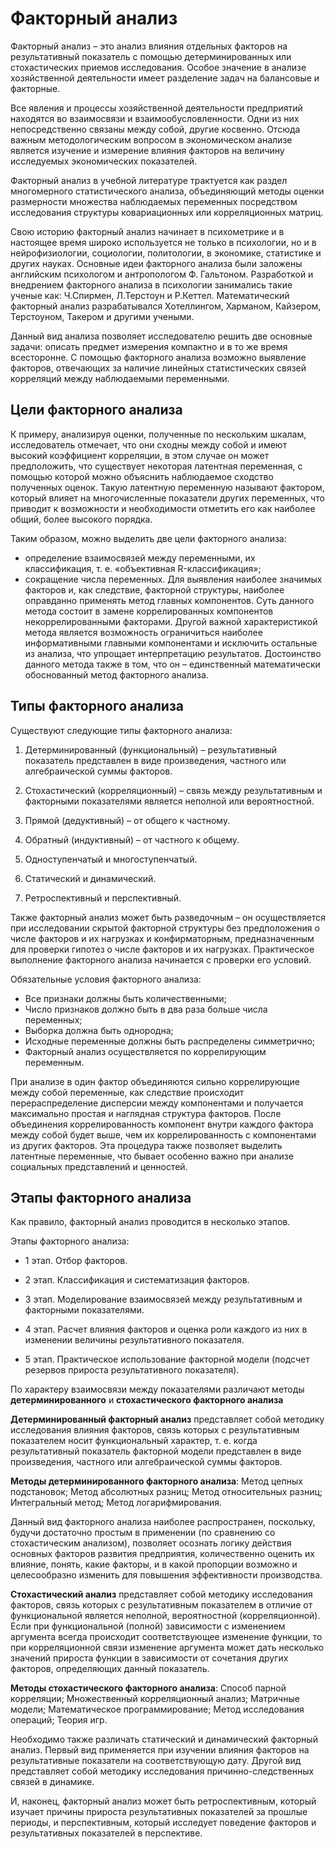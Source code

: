 # Факторный анализ

Факторный анализ – это анализ влияния отдельных факторов на результативный показатель с помощью детерминированных или стохастических приемов исследования. Особое значение в анализе хозяйственной деятельности имеет разделение задач на балансовые и факторные.

Все явления и процессы хозяйственной деятельности предприятий находятся во взаимосвязи и взаимообусловленности. Одни из них непосредственно связаны между собой, другие косвенно. Отсюда важным методологическим вопросом в экономическом анализе является изучение и измерение влияния факторов на величину исследуемых экономических показателей.

Факторный анализ в учебной литературе трактуется как раздел многомерного статистического анализа, объединяющий методы оценки размерности множества наблюдаемых переменных посредством исследования структуры ковариационных или корреляционных матриц.

Свою историю факторный анализ начинает в психометрике и в настоящее время широко используется не только в психологии, но и в нейрофизиологии, социологии, политологии, в экономике, статистике и других науках. Основные идеи факторного анализа были заложены английским психологом и антропологом Ф. Гальтоном. Разработкой и внедрением факторного анализа в психологии занимались такие ученые как: Ч.Спирмен, Л.Терстоун и Р.Кеттел. Математический факторный анализ разрабатывался Хотеллингом, Харманом, Кайзером, Терстоуном, Такером и другими учеными.

Данный вид анализа позволяет исследователю решить две основные задачи: описать предмет измерения компактно и в то же время всесторонне. С помощью факторного анализа возможно выявление факторов, отвечающих за наличие линейных статистических связей корреляций между наблюдаемыми переменными.

## Цели факторного анализа

К примеру, анализируя оценки, полученные по нескольким шкалам, исследователь отмечает, что они сходны между собой и имеют высокий коэффициент корреляции, в этом случае он может предположить, что существует некоторая латентная переменная, с помощью которой можно объяснить наблюдаемое сходство полученных оценок. Такую латентную переменную называют фактором, который влияет на многочисленные показатели других переменных, что приводит к возможности и необходимости отметить его как наиболее общий, более высокого порядка.

Таким образом, можно выделить две цели факторного анализа:

- определение взаимосвязей между переменными, их классификация, т. е. «объективная R-классификация»;
- сокращение числа переменных.
Для выявления наиболее значимых факторов и, как следствие, факторной структуры, наиболее оправданно применять метод главных компонентов. Суть данного метода состоит в замене коррелированных компонентов некоррелированными факторами. Другой важной характеристикой метода является возможность ограничиться наиболее информативными главными компонентами и исключить остальные из анализа, что упрощает интерпретацию результатов. Достоинство данного метода также в том, что он – единственный математически обоснованный метод факторного анализа.

## Типы факторного анализа

Существуют следующие типы факторного анализа:

1) Детерминированный (функциональный) – результативный показатель представлен в виде произведения, частного или алгебраической суммы факторов.

2) Стохастический (корреляционный) – связь между результативным и факторными показателями является неполной или вероятностной.

3) Прямой (дедуктивный) – от общего к частному.

4) Обратный (индуктивный) – от частного к общему.

5) Одноступенчатый и многоступенчатый.

6) Статический и динамический.

7) Ретроспективный и перспективный.

Также факторный анализ может быть разведочным – он осуществляется при исследовании скрытой факторной структуры без предположения о числе факторов и их нагрузках и конфирматорным, предназначенным для проверки гипотез о числе факторов и их нагрузках. Практическое выполнение факторного анализа начинается с проверки его условий.

Обязательные условия факторного анализа:
- Все признаки должны быть количественными;
- Число признаков должно быть в два раза больше числа переменных;
- Выборка должна быть однородна;
- Исходные переменные должны быть распределены симметрично;
- Факторный анализ осуществляется по коррелирующим переменным.

При анализе в один фактор объединяются сильно коррелирующие между собой переменные, как следствие происходит перераспределение дисперсии между компонентами и получается максимально простая и наглядная структура факторов. После объединения коррелированность компонент внутри каждого фактора между собой будет выше, чем их коррелированность с компонентами из других факторов. Эта процедура также позволяет выделить латентные переменные, что бывает особенно важно при анализе социальных представлений и ценностей.

## Этапы факторного анализа

Как правило, факторный анализ проводится в несколько этапов.

Этапы факторного анализа:

- 1 этап. Отбор факторов.

- 2 этап. Классификация и систематизация факторов.

- 3 этап. Моделирование взаимосвязей между результативным и факторными показателями.

- 4 этап. Расчет влияния факторов и оценка роли каждого из них в изменении величины результативного показателя.

- 5 этап. Практическое использование факторной модели (подсчет резервов прироста результативного показателя).

По характеру взаимосвязи между показателями различают методы **детерминированного** и **стохастического факторного анализа**

**Детерминированный факторный анализ** представляет собой методику исследования влияния факторов, связь которых с результативным показателем носит функциональный характер, т. е. когда результативный показатель факторной модели представлен в виде произведения, частного или алгебраической суммы факторов.

**Методы детерминированного факторного анализа**: Метод цепных подстановок; Метод абсолютных разниц; Метод относительных разниц; Интегральный метод; Метод логарифмирования.

Данный вид факторного анализа наиболее распространен, поскольку, будучи достаточно простым в применении (по сравнению со стохастическим анализом), позволяет осознать логику действия основных факторов развития предприятия, количественно оценить их влияние, понять, какие факторы, и в какой пропорции возможно и целесообразно изменить для повышения эффективности производства.

**Стохастический анализ** представляет собой методику исследования факторов, связь которых с результативным показателем в отличие от функциональной является неполной, вероятностной (корреляционной). Если при функциональной (полной) зависимости с изменением аргумента всегда происходит соответствующее изменение функции, то при корреляционной связи изменение аргумента может дать несколько значений прироста функции в зависимости от сочетания других факторов, определяющих данный показатель.

**Методы стохастического факторного анализа**: Способ парной корреляции; Множественный корреляционный анализ; Матричные модели; Математическое программирование; Метод исследования операций; Теория игр.

Необходимо также различать статический и динамический факторный анализ. Первый вид применяется при изучении влияния факторов на результативные показатели на соответствующую дату. Другой вид представляет собой методику исследования причинно-следственных связей в динамике.

И, наконец, факторный анализ может быть ретроспективным, который изучает причины прироста результативных показателей за прошлые периоды, и перспективным, который исследует поведение факторов и результативных показателей в перспективе.
